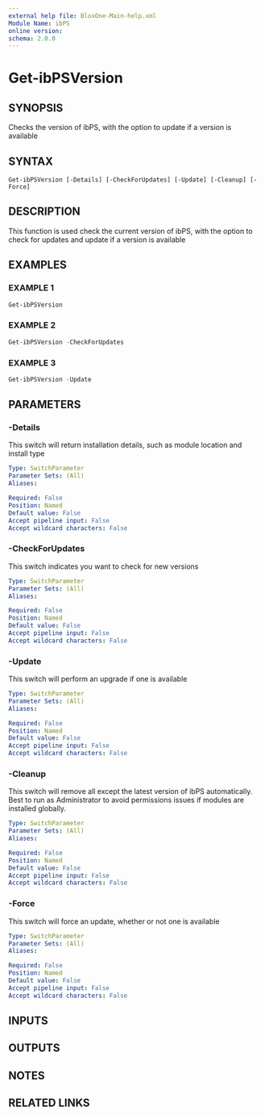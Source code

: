 ```yaml
---
external help file: BloxOne-Main-help.xml
Module Name: ibPS
online version:
schema: 2.0.0
---
```


# Get-ibPSVersion

## SYNOPSIS
Checks the version of ibPS, with the option to update if a version is available

## SYNTAX

```
Get-ibPSVersion [-Details] [-CheckForUpdates] [-Update] [-Cleanup] [-Force]
```

## DESCRIPTION
This function is used check the current version of ibPS, with the option to check for updates and update if a version is available

## EXAMPLES

### EXAMPLE 1
```powershell
Get-ibPSVersion
```

### EXAMPLE 2
```powershell
Get-ibPSVersion -CheckForUpdates
```

### EXAMPLE 3
```powershell
Get-ibPSVersion -Update
```

## PARAMETERS

### -Details
This switch will return installation details, such as module location and install type

```yaml
Type: SwitchParameter
Parameter Sets: (All)
Aliases:

Required: False
Position: Named
Default value: False
Accept pipeline input: False
Accept wildcard characters: False
```

### -CheckForUpdates
This switch indicates you want to check for new versions

```yaml
Type: SwitchParameter
Parameter Sets: (All)
Aliases:

Required: False
Position: Named
Default value: False
Accept pipeline input: False
Accept wildcard characters: False
```

### -Update
This switch will perform an upgrade if one is available

```yaml
Type: SwitchParameter
Parameter Sets: (All)
Aliases:

Required: False
Position: Named
Default value: False
Accept pipeline input: False
Accept wildcard characters: False
```

### -Cleanup
This switch will remove all except the latest version of ibPS automatically.
Best to run as Administrator to avoid permissions issues if modules are installed globally.

```yaml
Type: SwitchParameter
Parameter Sets: (All)
Aliases:

Required: False
Position: Named
Default value: False
Accept pipeline input: False
Accept wildcard characters: False
```

### -Force
This switch will force an update, whether or not one is available

```yaml
Type: SwitchParameter
Parameter Sets: (All)
Aliases:

Required: False
Position: Named
Default value: False
Accept pipeline input: False
Accept wildcard characters: False
```

## INPUTS

## OUTPUTS

## NOTES

## RELATED LINKS

